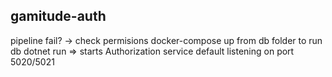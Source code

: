 ## gamitude-auth
pipeline fail? -> check permisions
docker-compose up from db folder to run db
dotnet run => starts Authorization service
default listening on port 5020/5021